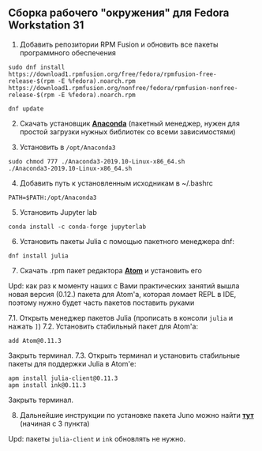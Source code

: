 ## Сборка рабочего "окружения" для Fedora Workstation 31

1. Добавить репозитории RPM Fusion и обновить все пакеты программного обеспечения

```
sudo dnf install https://download1.rpmfusion.org/free/fedora/rpmfusion-free-release-$(rpm -E %fedora).noarch.rpm https://download1.rpmfusion.org/nonfree/fedora/rpmfusion-nonfree-release-$(rpm -E %fedora).noarch.rpm

dnf update

```

2. Скачать установщик **[Anaconda](https://www.anaconda.com/distribution/#download-section)** (пакетный менеджер, нужен для простой загрузки нужных библиотек со всеми зависимостями)

3. Установить в `/opt/Anaconda3`

```
sudo chmod 777 ./Anaconda3-2019.10-Linux-x86_64.sh
./Anaconda3-2019.10-Linux-x86_64.sh
```

4. Добавить путь к установленным исходникам в ~/.bashrc

```
PATH=$PATH:/opt/Anaconda3
```

5. Установить Jupyter lab

```
conda install -c conda-forge jupyterlab
```

6. Установить пакеты Julia с помощью пакетного менеджера dnf:

```
dnf install julia
```

7. Скачать .rpm пакет редактора **[Atom](https://atom.io/)** и установить его

Upd: как раз к моменту наших с Вами практических занятий вышла новая версия (0.12.) пакета для Atom'a, которая ломает REPL в IDE, поэтому нужно будет часть пакетов поставить руками

  7.1. Открыть менеджер пакетов Julia (прописать в консоли `julia` и нажать `]`)
  7.2. Установить стабильный пакет для Atom'a:
```
add Atom@0.11.3
```
Закрыть терминал.
  7.3. Открыть терминал и установить стабильные пакеты для поддержки Julia в Atom'e:
```
apm install julia-client@0.11.3
apm install ink@0.11.3

```
Закрыть терминал.

8. Дальнейшие инструкции по установке пакета Juno можно найти **[тут](https://docs.junolab.org/latest/man/installation/)** (начиная с 3 пункта)

Upd: пакеты `julia-client` и `ink` обновлять не нужно.
